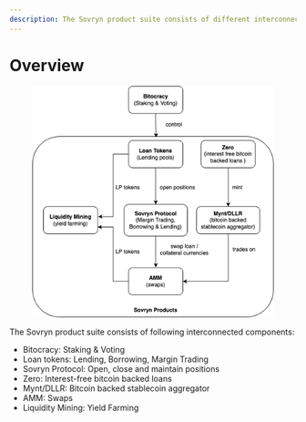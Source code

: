 ```yaml
---
description: The Sovryn product suite consists of different interconnected protocols.
---
```


# Overview

<figure><img src="../.gitbook/assets/overview.drawio.png" alt=""><figcaption></figcaption></figure>

The Sovryn product suite consists of following interconnected components:

* Bitocracy: Staking & Voting
* Loan tokens: Lending, Borrowing, Margin Trading
* Sovryn Protocol: Open, close and maintain positions
* Zero: Interest-free bitcoin backed loans
* Mynt/DLLR: Bitcoin backed stablecoin aggregator
* AMM: Swaps
* Liquidity Mining: Yield Farming

